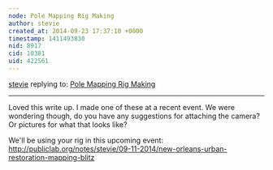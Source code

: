 ```yaml
---
node: Pole Mapping Rig Making
author: stevie
created_at: 2014-09-23 17:37:10 +0000
timestamp: 1411493830
nid: 8917
cid: 10381
uid: 422561
---
```




[stevie](../profile/stevie) replying to: [Pole Mapping Rig Making](../notes/gclout01/07-22-2013/pole-mapping-rig-making)

----
Loved this write up. I made one of these at a recent event. We were wondering though, do you have any suggestions for attaching the camera? Or pictures for what that looks like?

We'll be using your rig in this upcoming event: http://publiclab.org/notes/stevie/09-11-2014/new-orleans-urban-restoration-mapping-blitz